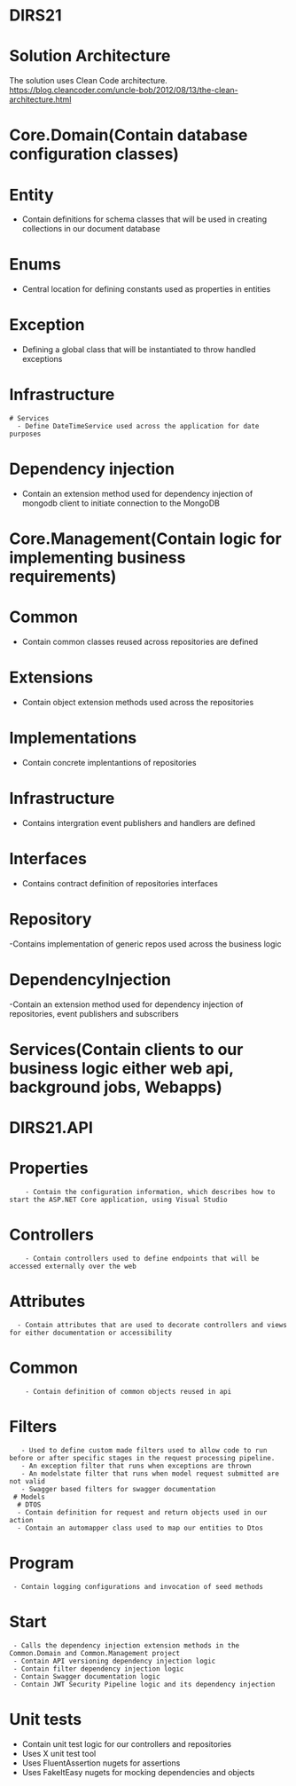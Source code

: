 # DIRS21

# Solution Architecture
The solution uses Clean Code architecture.
https://blog.cleancoder.com/uncle-bob/2012/08/13/the-clean-architecture.html


# Core.Domain(Contain database configuration classes)
 # Entity
   - Contain definitions for schema classes that will be used in creating collections in our document database
 # Enums
   - Central location for defining constants used as properties in entities
 # Exception
   - Defining a global class that will be instantiated to throw handled exceptions
 # Infrastructure
	# Services
	  - Define DateTimeService used across the application for date purposes
 # Dependency injection 
   - Contain an extension method  used for dependency injection of mongodb client to initiate connection to the MongoDB

# Core.Management(Contain logic for implementing business requirements)
  # Common
   - Contain common classes reused across repositories are defined
  # Extensions
   - Contain object extension methods used across the repositories
  # Implementations
   - Contain concrete implentantions of repositories
  # Infrastructure
   - Contains intergration event publishers and handlers are defined
  # Interfaces
   - Contains contract definition of repositories interfaces
  # Repository
   -Contains implementation of generic repos used across the business logic
  # DependencyInjection
   -Contain an extension method  used for dependency injection of repositories, event publishers and subscribers
  
# Services(Contain clients to our business logic either web api, background jobs, Webapps)
  # DIRS21.API
   # Properties
	    - Contain the configuration information, which describes how to start the ASP.NET Core application, using Visual Studio
   # Controllers
	    - Contain controllers used to define endpoints that will be accessed externally over the web
   # Attributes
      - Contain attributes that are used to decorate controllers and views for either documentation or accessibility
   # Common
	    - Contain definition of common objects reused in api
   # Filters
	   - Used to define custom made filters used to allow code to run before or after specific stages in the request processing pipeline.
	   - An exception filter that runs when exceptions are thrown
	   - An modelstate filter that runs when model request submitted are not valid
	   - Swagger based filters for swagger documentation
	 # Models
	  # DTOS
	  - Contain definition for request and return objects used in our action
	  - Contain an automapper class used to map our entities to Dtos
  # Program
     - Contain logging configurations and invocation of seed methods
  # Start
	 - Calls the dependency injection extension methods in the Common.Domain and Common.Management project
	 - Contain API versioning dependency injection logic
	 - Contain filter dependency injection logic
	 - Contain Swagger documentation logic
	 - Contain JWT Security Pipeline logic and its dependency injection

# Unit tests
 - Contain unit test logic for our controllers and repositories
 - Uses X unit test tool
 - Uses FluentAssertion nugets for assertions
 - Uses FakeItEasy nugets for mocking dependencies and objects
